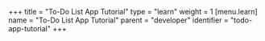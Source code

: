 +++
title = "To-Do List App Tutorial"
type = "learn"
weight = 1
[menu.learn]
  name = "To-Do List App Tutorial"
  parent = "developer"
  identifier = "todo-app-tutorial"
+++